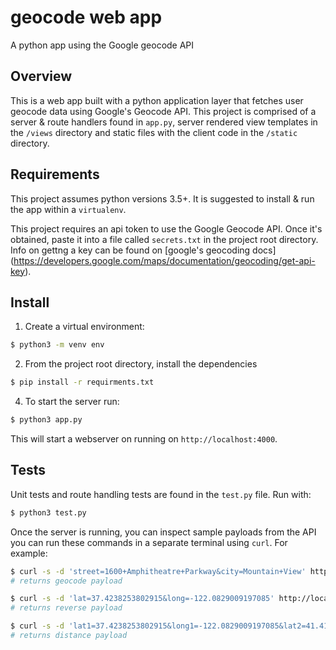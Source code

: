 # geocode web app
A python app using the Google geocode API

## Overview
This is a web app built with a python application layer that fetches user
geocode data using Google's Geocode API.
This project is comprised of a server & route handlers found in `app.py`, server
rendered view templates in the `/views` directory and static files with the
client code in the `/static` directory.

## Requirements

This project assumes python versions 3.5+. It is suggested to install & run the
app within a `virtualenv`.

This project requires an api token to use the Google Geocode API. Once it's
obtained, paste it into a file called `secrets.txt` in the project root
directory. Info on gettng a key can be
found on [google's geocoding docs]
(https://developers.google.com/maps/documentation/geocoding/get-api-key).


## Install

1.  Create a virtual environment:

```bash
$ python3 -m venv env
```

2. From the project root directory, install the dependencies

```bash
$ pip install -r requirments.txt
```

4. To start the server run:

```bash
$ python3 app.py
```

This will start a webserver on running on `http://localhost:4000`.

## Tests
Unit tests and route handling tests are found in the `test.py` file.
Run with:
```bash
$ python3 test.py
```

Once the server is running, you can inspect sample payloads from the API you can run these commands in a separate
terminal using `curl`. For example:

```bash
$ curl -s -d 'street=1600+Amphitheatre+Parkway&city=Mountain+View' http://localhost:4000/geocode | python3 -m json.tool
# returns geocode payload

$ curl -s -d 'lat=37.4238253802915&long=-122.0829009197085' http://localhost:4000/address | python3 -m json.tool
# returns reverse payload

$ curl -s -d 'lat1=37.4238253802915&long1=-122.0829009197085&lat2=41.41224&long2=132.0324356' http://localhost:4000/distance | python3 -m json.tool
# returns distance payload
```


